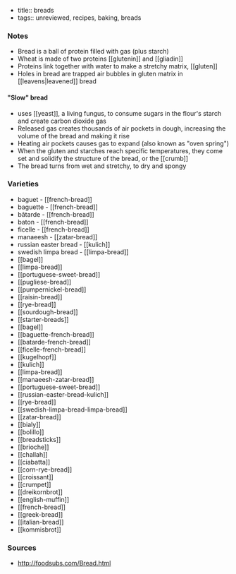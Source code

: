 - title:: breads
- tags:: unreviewed, recipes, baking, breads
### Notes
- Bread is a ball of protein filled with gas (plus starch)
- Wheat is made of two proteins [[glutenin]] and [[gliadin]]
- Proteins link together with water to make a stretchy matrix, [[gluten]]
- Holes in bread are trapped air bubbles in gluten matrix in [[leavens|leavened]] bread

#### "Slow" bread
- uses [[yeast]], a living fungus, to consume sugars in the flour's starch and create carbon dioxide gas
- Released gas creates thousands of air pockets in dough, increasing the volume of the bread and making it rise
- Heating air pockets causes gas to expand (also known as "oven spring")
- When the gluten and starches reach specific temperatures, they come set and solidify the structure of the bread, or the [[crumb]]
- The bread turns from wet and stretchy, to dry and spongy

### Varieties
* baguet - [[french-bread]]
* baguette - [[french-bread]]
* bâtarde - [[french-bread]]
* baton - [[french-bread]]
* ficelle - [[french-bread]]
* manaeesh - [[zatar-bread]]
* russian easter bread - [[kulich]]
* swedish limpa bread - [[limpa-bread]]
* [[bagel]]
* [[limpa-bread]]
* [[portuguese-sweet-bread]]
* [[pugliese-bread]]
* [[pumpernickel-bread]]
* [[raisin-bread]]
* [[rye-bread]]
* [[sourdough-bread]]
* [[starter-breads]]
* [[bagel]]
* [[baguette-french-bread]]
* [[batarde-french-bread]]
* [[ficelle-french-bread]]
* [[kugelhopf]]
* [[kulich]]
* [[limpa-bread]]
* [[manaeesh-zatar-bread]]
* [[portuguese-sweet-bread]]
* [[russian-easter-bread-kulich]]
* [[rye-bread]]
* [[swedish-limpa-bread-limpa-bread]]
* [[zatar-bread]]
* [[bialy]]
* [[bolillo]]
* [[breadsticks]]
* [[brioche]]
* [[challah]]
* [[ciabatta]]
* [[corn-rye-bread]]
* [[croissant]]
* [[crumpet]]
* [[dreikornbrot]]
* [[english-muffin]]
* [[french-bread]]
* [[greek-bread]]
* [[italian-bread]]
* [[kommisbrot]]

### Sources
* http://foodsubs.com/Bread.html
